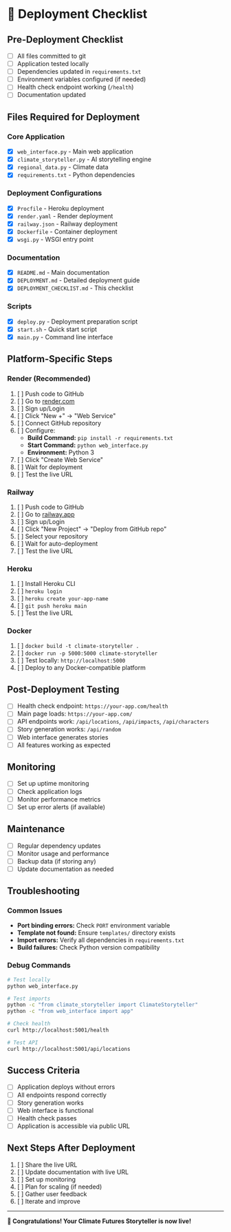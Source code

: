 # 🚀 Deployment Checklist

## Pre-Deployment Checklist

- [ ] All files committed to git
- [ ] Application tested locally
- [ ] Dependencies updated in `requirements.txt`
- [ ] Environment variables configured (if needed)
- [ ] Health check endpoint working (`/health`)
- [ ] Documentation updated

## Files Required for Deployment

### Core Application

- [x] `web_interface.py` - Main web application
- [x] `climate_storyteller.py` - AI storytelling engine
- [x] `regional_data.py` - Climate data
- [x] `requirements.txt` - Python dependencies

### Deployment Configurations

- [x] `Procfile` - Heroku deployment
- [x] `render.yaml` - Render deployment
- [x] `railway.json` - Railway deployment
- [x] `Dockerfile` - Container deployment
- [x] `wsgi.py` - WSGI entry point

### Documentation

- [x] `README.md` - Main documentation
- [x] `DEPLOYMENT.md` - Detailed deployment guide
- [x] `DEPLOYMENT_CHECKLIST.md` - This checklist

### Scripts

- [x] `deploy.py` - Deployment preparation script
- [x] `start.sh` - Quick start script
- [x] `main.py` - Command line interface

## Platform-Specific Steps

### Render (Recommended)

1. [ ] Push code to GitHub
2. [ ] Go to [render.com](https://render.com)
3. [ ] Sign up/Login
4. [ ] Click "New +" → "Web Service"
5. [ ] Connect GitHub repository
6. [ ] Configure:
   - **Build Command:** `pip install -r requirements.txt`
   - **Start Command:** `python web_interface.py`
   - **Environment:** Python 3
7. [ ] Click "Create Web Service"
8. [ ] Wait for deployment
9. [ ] Test the live URL

### Railway

1. [ ] Push code to GitHub
2. [ ] Go to [railway.app](https://railway.app)
3. [ ] Sign up/Login
4. [ ] Click "New Project" → "Deploy from GitHub repo"
5. [ ] Select your repository
6. [ ] Wait for auto-deployment
7. [ ] Test the live URL

### Heroku

1. [ ] Install Heroku CLI
2. [ ] `heroku login`
3. [ ] `heroku create your-app-name`
4. [ ] `git push heroku main`
5. [ ] Test the live URL

### Docker

1. [ ] `docker build -t climate-storyteller .`
2. [ ] `docker run -p 5000:5000 climate-storyteller`
3. [ ] Test locally: `http://localhost:5000`
4. [ ] Deploy to any Docker-compatible platform

## Post-Deployment Testing

- [ ] Health check endpoint: `https://your-app.com/health`
- [ ] Main page loads: `https://your-app.com/`
- [ ] API endpoints work: `/api/locations`, `/api/impacts`, `/api/characters`
- [ ] Story generation works: `/api/random`
- [ ] Web interface generates stories
- [ ] All features working as expected

## Monitoring

- [ ] Set up uptime monitoring
- [ ] Check application logs
- [ ] Monitor performance metrics
- [ ] Set up error alerts (if available)

## Maintenance

- [ ] Regular dependency updates
- [ ] Monitor usage and performance
- [ ] Backup data (if storing any)
- [ ] Update documentation as needed

## Troubleshooting

### Common Issues

- **Port binding errors:** Check `PORT` environment variable
- **Template not found:** Ensure `templates/` directory exists
- **Import errors:** Verify all dependencies in `requirements.txt`
- **Build failures:** Check Python version compatibility

### Debug Commands

```bash
# Test locally
python web_interface.py

# Test imports
python -c "from climate_storyteller import ClimateStoryteller"
python -c "from web_interface import app"

# Check health
curl http://localhost:5001/health

# Test API
curl http://localhost:5001/api/locations
```

## Success Criteria

- [ ] Application deploys without errors
- [ ] All endpoints respond correctly
- [ ] Story generation works
- [ ] Web interface is functional
- [ ] Health check passes
- [ ] Application is accessible via public URL

## Next Steps After Deployment

1. [ ] Share the live URL
2. [ ] Update documentation with live URL
3. [ ] Set up monitoring
4. [ ] Plan for scaling (if needed)
5. [ ] Gather user feedback
6. [ ] Iterate and improve

---

**🎉 Congratulations! Your Climate Futures Storyteller is now live!**
